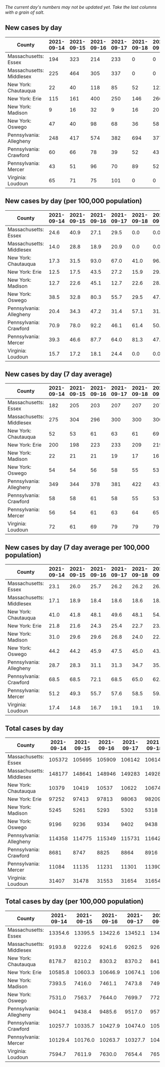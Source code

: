 _The current day's numbers may not be updated yet. Take the last columns with a grain of salt._
## New cases by day

| County | 2021-09-14 | 2021-09-15 | 2021-09-16 | 2021-09-17 | 2021-09-18 | 2021-09-19 | 2021-09-20 |
| --- | --- | --- | --- | --- | --- | --- | --- |
| Massachusetts: Essex | 194 | 323 | 214 | 233 | 0 | 0 |  |
| Massachusetts: Middlesex | 225 | 464 | 305 | 337 | 0 | 0 |  |
| New York: Chautauqua | 22 | 40 | 118 | 85 | 52 | 122 |  |
| New York: Erie | 115 | 161 | 400 | 250 | 146 | 266 |  |
| New York: Madison | 9 | 16 | 32 | 9 | 16 | 20 |  |
| New York: Oswego | 47 | 40 | 98 | 68 | 36 | 58 |  |
| Pennsylvania: Allegheny | 248 | 417 | 574 | 382 | 694 | 377 |  |
| Pennsylvania: Crawford | 60 | 66 | 78 | 39 | 52 | 43 |  |
| Pennsylvania: Mercer | 43 | 51 | 96 | 70 | 89 | 52 |  |
| Virginia: Loudoun | 65 | 71 | 75 | 101 | 0 | 0 |  |

## New cases by day (per 100,000 population)

| County | 2021-09-14 | 2021-09-15 | 2021-09-16 | 2021-09-17 | 2021-09-18 | 2021-09-19 | 2021-09-20 |
| --- | --- | --- | --- | --- | --- | --- | --- |
| Massachusetts: Essex | 24.6 | 40.9 | 27.1 | 29.5 | 0.0 | 0.0 |  |
| Massachusetts: Middlesex | 14.0 | 28.8 | 18.9 | 20.9 | 0.0 | 0.0 |  |
| New York: Chautauqua | 17.3 | 31.5 | 93.0 | 67.0 | 41.0 | 96.1 |  |
| New York: Erie | 12.5 | 17.5 | 43.5 | 27.2 | 15.9 | 29.0 |  |
| New York: Madison | 12.7 | 22.6 | 45.1 | 12.7 | 22.6 | 28.2 |  |
| New York: Oswego | 38.5 | 32.8 | 80.3 | 55.7 | 29.5 | 47.5 |  |
| Pennsylvania: Allegheny | 20.4 | 34.3 | 47.2 | 31.4 | 57.1 | 31.0 |  |
| Pennsylvania: Crawford | 70.9 | 78.0 | 92.2 | 46.1 | 61.4 | 50.8 |  |
| Pennsylvania: Mercer | 39.3 | 46.6 | 87.7 | 64.0 | 81.3 | 47.5 |  |
| Virginia: Loudoun | 15.7 | 17.2 | 18.1 | 24.4 | 0.0 | 0.0 |  |

## New cases by day (7 day average)

| County | 2021-09-14 | 2021-09-15 | 2021-09-16 | 2021-09-17 | 2021-09-18 | 2021-09-19 | 2021-09-20 |
| --- | --- | --- | --- | --- | --- | --- | --- |
| Massachusetts: Essex | 182 | 205 | 203 | 207 | 207 | 207 |  |
| Massachusetts: Middlesex | 275 | 304 | 296 | 300 | 300 | 300 |  |
| New York: Chautauqua | 52 | 53 | 61 | 63 | 61 | 69 |  |
| New York: Erie | 200 | 198 | 223 | 233 | 209 | 219 |  |
| New York: Madison | 22 | 21 | 21 | 19 | 17 | 16 |  |
| New York: Oswego | 54 | 54 | 56 | 58 | 55 | 53 |  |
| Pennsylvania: Allegheny | 349 | 344 | 378 | 381 | 422 | 431 |  |
| Pennsylvania: Crawford | 58 | 58 | 61 | 58 | 55 | 53 |  |
| Pennsylvania: Mercer | 56 | 54 | 61 | 63 | 64 | 65 |  |
| Virginia: Loudoun | 72 | 61 | 69 | 79 | 79 | 79 |  |

## New cases by day (7 day average per 100,000 population)

| County | 2021-09-14 | 2021-09-15 | 2021-09-16 | 2021-09-17 | 2021-09-18 | 2021-09-19 | 2021-09-20 |
| --- | --- | --- | --- | --- | --- | --- | --- |
| Massachusetts: Essex | 23.1 | 26.0 | 25.7 | 26.2 | 26.2 | 26.2 |  |
| Massachusetts: Middlesex | 17.1 | 18.9 | 18.4 | 18.6 | 18.6 | 18.6 |  |
| New York: Chautauqua | 41.0 | 41.8 | 48.1 | 49.6 | 48.1 | 54.4 |  |
| New York: Erie | 21.8 | 21.6 | 24.3 | 25.4 | 22.7 | 23.8 |  |
| New York: Madison | 31.0 | 29.6 | 29.6 | 26.8 | 24.0 | 22.6 |  |
| New York: Oswego | 44.2 | 44.2 | 45.9 | 47.5 | 45.0 | 43.4 |  |
| Pennsylvania: Allegheny | 28.7 | 28.3 | 31.1 | 31.3 | 34.7 | 35.4 |  |
| Pennsylvania: Crawford | 68.5 | 68.5 | 72.1 | 68.5 | 65.0 | 62.6 |  |
| Pennsylvania: Mercer | 51.2 | 49.3 | 55.7 | 57.6 | 58.5 | 59.4 |  |
| Virginia: Loudoun | 17.4 | 14.8 | 16.7 | 19.1 | 19.1 | 19.1 |  |

## Total cases by day

| County | 2021-09-14 | 2021-09-15 | 2021-09-16 | 2021-09-17 | 2021-09-18 | 2021-09-19 | 2021-09-20 |
| --- | --- | --- | --- | --- | --- | --- | --- |
| Massachusetts: Essex | 105372 | 105695 | 105909 | 106142 | 106142 | 106142 |  |
| Massachusetts: Middlesex | 148177 | 148641 | 148946 | 149283 | 149283 | 149283 |  |
| New York: Chautauqua | 10379 | 10419 | 10537 | 10622 | 10674 | 10796 |  |
| New York: Erie | 97252 | 97413 | 97813 | 98063 | 98209 | 98475 |  |
| New York: Madison | 5245 | 5261 | 5293 | 5302 | 5318 | 5338 |  |
| New York: Oswego | 9196 | 9236 | 9334 | 9402 | 9438 | 9496 |  |
| Pennsylvania: Allegheny | 114358 | 114775 | 115349 | 115731 | 116425 | 116802 |  |
| Pennsylvania: Crawford | 8681 | 8747 | 8825 | 8864 | 8916 | 8959 |  |
| Pennsylvania: Mercer | 11084 | 11135 | 11231 | 11301 | 11390 | 11442 |  |
| Virginia: Loudoun | 31407 | 31478 | 31553 | 31654 | 31654 | 31654 |  |

## Total cases by day (per 100,000 population)

| County | 2021-09-14 | 2021-09-15 | 2021-09-16 | 2021-09-17 | 2021-09-18 | 2021-09-19 | 2021-09-20 |
| --- | --- | --- | --- | --- | --- | --- | --- |
| Massachusetts: Essex | 13354.6 | 13395.5 | 13422.6 | 13452.1 | 13452.1 | 13452.1 |  |
| Massachusetts: Middlesex | 9193.8 | 9222.6 | 9241.6 | 9262.5 | 9262.5 | 9262.5 |  |
| New York: Chautauqua | 8178.7 | 8210.2 | 8303.2 | 8370.2 | 8411.1 | 8507.3 |  |
| New York: Erie | 10585.8 | 10603.3 | 10646.9 | 10674.1 | 10690.0 | 10718.9 |  |
| New York: Madison | 7393.5 | 7416.0 | 7461.1 | 7473.8 | 7496.4 | 7524.6 |  |
| New York: Oswego | 7531.0 | 7563.7 | 7644.0 | 7699.7 | 7729.2 | 7776.7 |  |
| Pennsylvania: Allegheny | 9404.1 | 9438.4 | 9485.6 | 9517.0 | 9574.1 | 9605.1 |  |
| Pennsylvania: Crawford | 10257.7 | 10335.7 | 10427.9 | 10474.0 | 10535.4 | 10586.2 |  |
| Pennsylvania: Mercer | 10129.4 | 10176.0 | 10263.7 | 10327.7 | 10409.1 | 10456.6 |  |
| Virginia: Loudoun | 7594.7 | 7611.9 | 7630.0 | 7654.4 | 7654.4 | 7654.4 |  |
